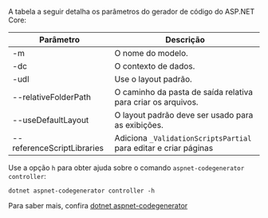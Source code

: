 A tabela a seguir detalha os parâmetros do gerador de código do ASP.NET Core:

| Parâmetro               | Descrição|
| ----------------- | ------------ |
| -m  | O nome do modelo. |
| -dc  | O contexto de dados. |
| -udl | Use o layout padrão. |
| --relativeFolderPath | O caminho da pasta de saída relativa para criar os arquivos. |
| --useDefaultLayout | O layout padrão deve ser usado para as exibições. |
| --referenceScriptLibraries | Adiciona `_ValidationScriptsPartial` para editar e criar páginas |

Use a opção `h` para obter ajuda sobre o comando `aspnet-codegenerator controller`:

```dotnetcli
dotnet aspnet-codegenerator controller -h
```

Para saber mais, confira [dotnet aspnet-codegenerator](xref:fundamentals/tools/dotnet-aspnet-codegenerator)
